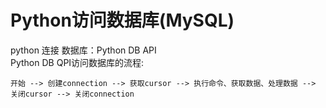 Python访问数据库(MySQL)
========
python 连接 数据库：Python DB API<br>
Python DB QPI访问数据库的流程:
```
开始 --> 创建connection --> 获取cursor --> 执行命令、获取数据、处理数据 --> 关闭cursor --> 关闭connection
```
